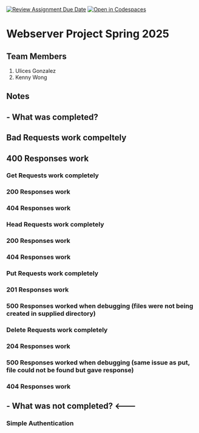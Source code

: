 [![Review Assignment Due Date](https://classroom.github.com/assets/deadline-readme-button-22041afd0340ce965d47ae6ef1cefeee28c7c493a6346c4f15d667ab976d596c.svg)](https://classroom.github.com/a/aSaOP-dD)
[![Open in Codespaces](https://classroom.github.com/assets/launch-codespace-2972f46106e565e64193e422d61a12cf1da4916b45550586e14ef0a7c637dd04.svg)](https://classroom.github.com/open-in-codespaces?assignment_repo_id=18202521)
# Webserver Project Spring 2025

## Team Members

1. Ulices Gonzalez
2. Kenny Wong

## Notes

## - What was completed?
  ## Bad Requests work compeltely
  ## 400 Responses work
  ### Get Requests work completely
  ### 200 Responses work
  ### 404 Responses work
  ### Head Requests work completely
  ### 200 Responses work
  ### 404 Responses work
  ### Put Requests work completely
  ### 201 Responses work
  ### 500 Responses worked when debugging (files were not being created in supplied directory)
  ### Delete Requests work completely
  ### 204 Responses work
  ### 500 Responses worked when debugging (same issue as put, file could not be found but gave response)
  ### 404 Responses work
## - What was not completed? <---
  ### Simple Authentication
